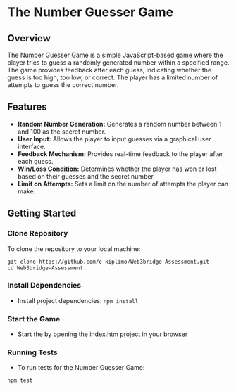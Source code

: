 # The Number Guesser Game

## Overview

The Number Guesser Game is a simple JavaScript-based game where the player tries to guess a randomly generated number within a specified range. The game provides feedback after each guess, indicating whether the guess is too high, too low, or correct. The player has a limited number of attempts to guess the correct number.

## Features

+ **Random Number Generation:** Generates a random number between 1 and 100 as the secret number.
+ **User Input:** Allows the player to input guesses via a graphical user interface.
+ **Feedback Mechanism:** Provides real-time feedback to the player after each guess.
+ **Win/Loss Condition:** Determines whether the player has won or lost based on their guesses and the secret number.
+ **Limit on Attempts:** Sets a limit on the number of attempts the player can make.

## Getting Started

### Clone Repository

To clone the repository to your local machine:


```git clone https://github.com/c-kiplimo/Web3bridge-Assessment.git```  
```cd Web3bridge-Assessment```

### Install Dependencies
+ Install project dependencies:
```npm install```

### Start the Game
+ Start the by opening the index.htm project in your browser

### Running Tests
+ To run tests for the Number Guesser Game:

```npm test```
